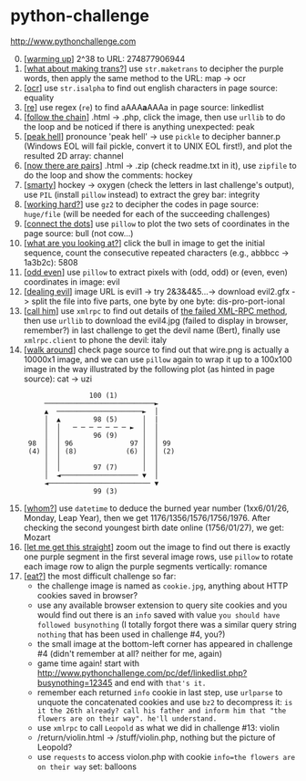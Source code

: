 # python-challenge
http://www.pythonchallenge.com

0. [[warming up](http://www.pythonchallenge.com/pc/def/0.html)] 2^38 to URL: 274877906944
0. [[what about making trans?](http://www.pythonchallenge.com/pc/def/map.html)] use `str.maketrans` to decipher the purple words, then apply the same method to the URL: map -> ocr
0. [[ocr](http://www.pythonchallenge.com/pc/def/ocr.html)] use `str.isalpha` to find out english characters in page source: equality
0. [[re](http://www.pythonchallenge.com/pc/def/equality.html)] use regex (`re`) to find aAAA<strong>a</strong>AAAa in page source: linkedlist
0. [[follow the chain](http://www.pythonchallenge.com/pc/def/linkedlist.php)] .html -> .php, click the image, then use `urllib` to do the loop and be noticed if there is anything unexpected: peak
0. [[peak hell](http://www.pythonchallenge.com/pc/def/peak.html)] pronounce 'peak hell' -> use `pickle` to decipher banner.p (Windows EOL will fail pickle, convert it to UNIX EOL first!), and plot the resulted 2D array: channel
0. [[now there are pairs](http://www.pythonchallenge.com/pc/def/channel.html)] .html -> .zip (check readme.txt in it), use `zipfile` to do the loop and show the comments: hockey
0. [[smarty](http://www.pythonchallenge.com/pc/def/oxygen.html)] hockey -> oxygen (check the letters in last challenge's output), use `PIL` (install `pillow` instead) to extract the grey bar: integrity
0. [[working hard?](http://www.pythonchallenge.com/pc/def/integrity.html)] use `gz2` to decipher the codes in page source: `huge/file` (will be needed for each of the succeeding challenges)
0. [[connect the dots](http://huge:file@www.pythonchallenge.com/pc/return/good.html)] use `pillow` to plot the two sets of coordinates in the page source: bull (not cow...)
0. [[what are you looking at?](http://huge:file@www.pythonchallenge.com/pc/return/bull.html)] click the bull in image to get the initial sequence, count the consecutive repeated characters (e.g., abbbcc -> 1a3b2c): 5808
0. [[odd even](http://huge:file@www.pythonchallenge.com/pc/return/5808.html)] use `pillow` to extract pixels with (odd, odd) or (even, even) coordinates in image: evil
0. [[dealing evil](http://huge:file@www.pythonchallenge.com/pc/return/evil.html)] image URL is evil1 -> try 2&3&4&5...-> download evil2.gfx -> split the file into five parts, one byte by one byte: dis-pro-port-ional
0. [[call him](http://huge:file@www.pythonchallenge.com/pc/return/disproportional.html)] use `xmlrpc` to find out details of [the failed XML-RPC method](http://stackoverflow.com/questions/7950297/faultcode-105-faultstring-xml-error-invalid-document-end-at-line-1-column-1), then use `urllib` to download the evil4.jpg (failed to display in browser, remember?) in last challenge to get the devil name (Bert), finally use `xmlrpc.client` to phone the devil: italy
0. [[walk around](http://huge:file@www.pythonchallenge.com/pc/return/italy.html)] check page source to find out that wire.png is actually a 10000x1 image, and we can use `pillow` again to wrap it up to a 100x100 image in the way illustrated by the following plot (as hinted in page source): cat -> uzi
    <pre><code>                100 (1)
        ───────────────────────────►
        ▲  ─────────────────────►  │
        │  ▲        98 (5)      │  |
        │  │   ─ ─ ─ ─ ─ ─ ─ ►  │  │
        │  │        96 (9)      │  │
    98  │  │ 96              97 │  │ 99
    (4) │  │ (8)            (6) │  │ (2)
        │  │                    │  │
        │  │        97 (7)      │  │
        │  ◄─────────────────── ▼  │
        ◄───────────────────────── ▼
                    99 (3)</code></pre>
0. [[whom?](http://huge:file@www.pythonchallenge.com/pc/return/uzi.html)] use `datetime` to deduce the burned year number (1xx6/01/26, Monday, Leap Year), then we get 1176/1356/1576/1756/1976. After checking the second youngest birth date online (1756/01/27), we get: Mozart
0. [[let me get this straight](http://huge:file@www.pythonchallenge.com/pc/return/mozart.html)] zoom out the image to find out there is exactly one purple segment in the first several image rows, use `pillow` to rotate each image row to align the purple segments vertically: romance
0. [[eat?](http://huge:file@www.pythonchallenge.com/pc/return/romance.html)] the most difficult challenge so far:
   * the challenge image is named as `cookie.jpg`, anything about HTTP cookies saved in browser?
   * use any available browser extension to query site cookies and you would find out there is an `info` saved with value `you should have followed busynothing` (I totally forgot there was a similar query string `nothing` that has been used in challenge #4, you?)
   * the small image at the bottom-left corner has appeared in challenge #4 (didn't remember at all? neither for me, again)
   * game time again! start with http://www.pythonchallenge.com/pc/def/linkedlist.php?busynothing=12345 and end with `that's it.`
   * remember each returned `info` cookie in last step, use `urlparse` to unquote the concatenated cookies and use `bz2` to decompress it: `is it the 26th already? call his father and inform him that "the flowers are on their way". he'll understand.`
   * use `xmlrpc` to call `Leopold` as what we did in challenge #13: violin
   * /return/violin.html -> /stuff/violin.php, nothing but the picture of Leopold?
   * use `requests` to access violon.php with cookie `info=the flowers are on their way` set: balloons
